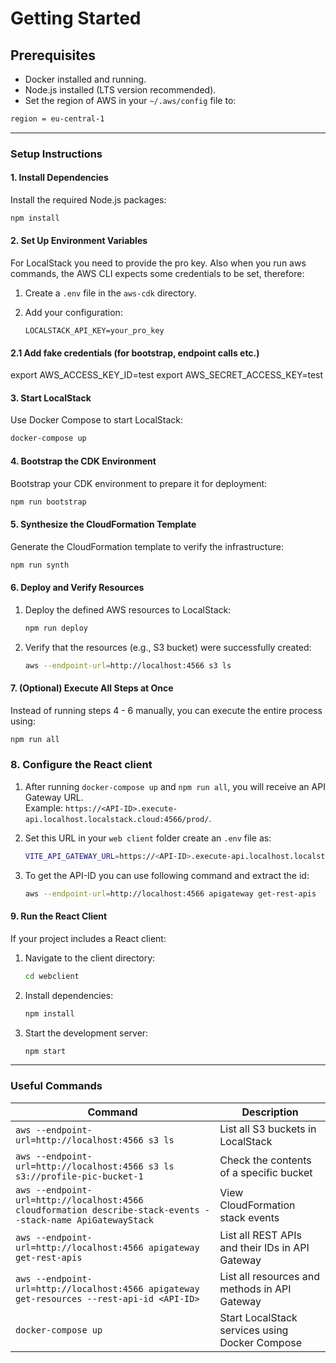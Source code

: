 # Getting Started

## Prerequisites

- Docker installed and running.
- Node.js installed (LTS version recommended).
- Set the region of AWS in your `~/.aws/config` file to:

```bash
region = eu-central-1
```

---

### Setup Instructions

#### 1. Install Dependencies

Install the required Node.js packages:

```bash
npm install
```

#### 2. Set Up Environment Variables

For LocalStack you need to provide the pro key. Also when you run aws commands, the AWS CLI expects some credentials to be set, therefore:

1. Create a `.env` file in the `aws-cdk` directory.
2. Add your configuration:

    ```plaintext
    LOCALSTACK_API_KEY=your_pro_key
    ```

#### 2.1 Add fake credentials (for bootstrap, endpoint calls etc.)

export AWS_ACCESS_KEY_ID=test
export AWS_SECRET_ACCESS_KEY=test

#### 3. Start LocalStack

Use Docker Compose to start LocalStack:

```bash
docker-compose up
```

#### 4. Bootstrap the CDK Environment

Bootstrap your CDK environment to prepare it for deployment:

```bash
npm run bootstrap
```

#### 5. Synthesize the CloudFormation Template

Generate the CloudFormation template to verify the infrastructure:

```bash
npm run synth
```

#### 6. Deploy and Verify Resources

1. Deploy the defined AWS resources to LocalStack:

    ```bash
    npm run deploy
    ```

2. Verify that the resources (e.g., S3 bucket) were successfully created:

    ```bash
    aws --endpoint-url=http://localhost:4566 s3 ls
    ```

#### 7. (Optional) Execute All Steps at Once

Instead of running steps 4 - 6 manually, you can execute the entire process using:

```bash
npm run all
```

### 8. Configure the React client

1. After running `docker-compose up` and `npm run all`, you will receive an API Gateway URL.  
   Example: `https://<API-ID>.execute-api.localhost.localstack.cloud:4566/prod/`.

2. Set this URL in your `web client` folder create an `.env` file as:

    ```bash
    VITE_API_GATEWAY_URL=https://<API-ID>.execute-api.localhost.localstack.cloud:4566/prod/
    ```

3. To get the API-ID you can use following command and extract the id:

    ```bash
    aws --endpoint-url=http://localhost:4566 apigateway get-rest-apis
    ```

#### 9. Run the React Client

If your project includes a React client:

1. Navigate to the client directory:

    ```bash
    cd webclient
    ```

2. Install dependencies:

    ```bash
    npm install
    ```

3. Start the development server:

    ```bash
    npm start
    ```

---

### Useful Commands

| Command                                                                                                      | Description                                     |
| ------------------------------------------------------------------------------------------------------------ | ----------------------------------------------- |
| `aws --endpoint-url=http://localhost:4566 s3 ls`                                                             | List all S3 buckets in LocalStack               |
| `aws --endpoint-url=http://localhost:4566 s3 ls s3://profile-pic-bucket-1`                                   | Check the contents of a specific bucket         |
| `aws --endpoint-url=http://localhost:4566 cloudformation describe-stack-events --stack-name ApiGatewayStack` | View CloudFormation stack events                |
| `aws --endpoint-url=http://localhost:4566 apigateway get-rest-apis`                                          | List all REST APIs and their IDs in API Gateway |
| `aws --endpoint-url=http://localhost:4566 apigateway get-resources --rest-api-id <API-ID>`                   | List all resources and methods in API Gateway   |
| `docker-compose up`                                                                                          | Start LocalStack services using Docker Compose  |

